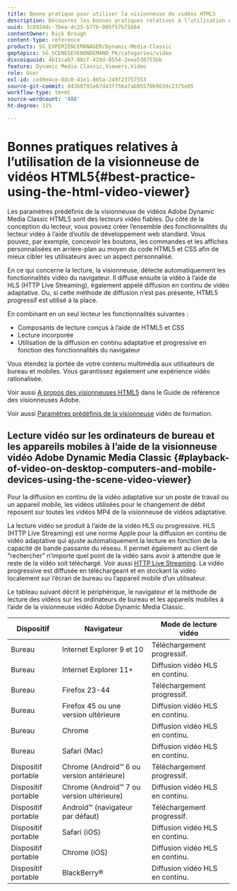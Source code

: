```yaml
---
title: Bonne pratique pour utiliser la visionneuse de vidéos HTML5
description: Découvrez les bonnes pratiques relatives à l’utilisation de la visionneuse de vidéos HTML5.
uuid: 3c8924dc-7bea-4c25-b77b-005f57b71b64
contentOwner: Rick Brough
content-type: reference
products: SG_EXPERIENCEMANAGER/Dynamic-Media-Classic
geptopics: SG_SCENESEVENONDEMAND_PK/categories/video
discoiquuid: 4b11cab7-88cf-42dd-8554-2eea530753bb
feature: Dynamic Media Classic,Viewers,Video
role: User
exl-id: ce49e4ce-8dc0-41e1-865a-249f23757553
source-git-commit: d43b0791e67d43ff56a7ab85570b9639c2375e05
workflow-type: tm+mt
source-wordcount: '488'
ht-degree: 11%

---
```


# Bonnes pratiques relatives à l’utilisation de la visionneuse de vidéos HTML5{#best-practice-using-the-html-video-viewer}

Les paramètres prédéfinis de la visionneuse de vidéos Adobe Dynamic Media Classic HTML5 sont des lecteurs vidéo fiables. Du côté de la conception du lecteur, vous pouvez créer l’ensemble des fonctionnalités du lecteur vidéo à l’aide d’outils de développement web standard. Vous pouvez, par exemple, concevoir les boutons, les commandes et les affiches personnalisées en arrière-plan au moyen du code HTML5 et CSS afin de mieux cibler les utilisateurs avec un aspect personnalisé.

En ce qui concerne la lecture, la visionneuse, détecte automatiquement les fonctionnalités vidéo du navigateur. Il diffuse ensuite la vidéo à l’aide de HLS (HTTP Live Streaming), également appelé diffusion en continu de vidéo adaptative. Ou, si cette méthode de diffusion n’est pas présente, HTML5 progressif est utilisé à la place.

En combinant en un seul lecteur les fonctionnalités suivantes :

* Composants de lecture conçus à l’aide de HTML5 et CSS
* Lecture incorporée
* Utilisation de la diffusion en continu adaptative et progressive en fonction des fonctionnalités du navigateur

Vous étendez la portée de votre contenu multimédia aux utilisateurs de bureau et mobiles. Vous garantissez également une expérience vidéo rationalisée.

Voir aussi [A propos des visionneuses HTML5](https://experienceleague.adobe.com/docs/dynamic-media-developer-resources/library/viewers-for-aem-assets-only/c-html5-aem-asset-viewers.html?lang=en#viewers-for-aem-assets-only) dans le Guide de référence des visionneuses Adobe.

Voir aussi [Paramètres prédéfinis de la visionneuse](https://s7d5.scene7.com/s7viewers/html5/VideoViewer.html?videoserverurl=https://s7d5.scene7.com/is/content/&amp;emailurl=https://s7d5.scene7.com/s7/emailFriend&amp;serverUrl=https://s7d5.scene7.com/is/image/&amp;config=Scene7SharedAssets/Universal_HTML5_Video&amp;contenturl=https://s7d5.scene7.com/skins/&amp;asset=S7tutorials/550_viewer-presets_converted%20renamed_Done-AVS) vidéo de formation.

## Lecture vidéo sur les ordinateurs de bureau et les appareils mobiles à l’aide de la visionneuse vidéo Adobe Dynamic Media Classic {#playback-of-video-on-desktop-computers-and-mobile-devices-using-the-scene-video-viewer}

Pour la diffusion en continu de la vidéo adaptative sur un poste de travail ou un appareil mobile, les vidéos utilisées pour le changement de débit reposent sur toutes les vidéos MP4 de la visionneuse de vidéos adaptative.

La lecture vidéo se produit à l’aide de la vidéo HLS ou progressive. HLS (HTTP Live Streaming) est une norme Apple pour la diffusion en continu de vidéo adaptative qui ajuste automatiquement la lecture en fonction de la capacité de bande passante du réseau. Il permet également au client de &quot;rechercher&quot; n’importe quel point de la vidéo sans avoir à attendre que le reste de la vidéo soit téléchargé. Voir aussi [HTTP Live Streaming](https://developer.apple.com/streaming/). La vidéo progressive est diffusée en téléchargeant et en stockant la vidéo localement sur l’écran de bureau ou l’appareil mobile d’un utilisateur.

Le tableau suivant décrit le périphérique, le navigateur et la méthode de lecture des vidéos sur les ordinateurs de bureau et les appareils mobiles à l’aide de la visionneuse vidéo Adobe Dynamic Media Classic.

| Dispositif | Navigateur | Mode de lecture vidéo |
|--- |--- |--- |
| Bureau | Internet Explorer 9 et 10 | Téléchargement progressif. |
| Bureau | Internet Explorer 11+ | Diffusion vidéo HLS en continu. |
| Bureau | Firefox 23-44 | Téléchargement progressif. |
| Bureau | Firefox 45 ou une version ultérieure | Diffusion vidéo HLS en continu. |
| Bureau | Chrome | Diffusion vidéo HLS en continu. |
| Bureau | Safari (Mac) | Diffusion vidéo HLS en continu. |
| Dispositif portable | Chrome (Android™ 6 ou version antérieure) | Téléchargement progressif. |
| Dispositif portable | Chrome (Android™ 7 ou version ultérieure) | Diffusion vidéo HLS en continu. |
| Dispositif portable | Android™ (navigateur par défaut) | Téléchargement progressif. |
| Dispositif portable | Safari (iOS) | Diffusion vidéo HLS en continu. |
| Dispositif portable | Chrome (iOS) | Diffusion vidéo HLS en continu. |
| Dispositif portable | BlackBerry® | Diffusion vidéo HLS en continu. |
